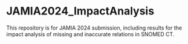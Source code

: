 # JAMIA2024_ImpactAnalysis
This repository is for JAMIA 2024 submission, including results for the impact analysis of missing and inaccurate relations in SNOMED CT.
